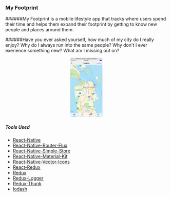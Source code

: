 ### My Footprint

######My Footprint is a mobile lifestyle app that tracks where users spend their time and helps them expand their footprint by getting to know new people and places around them.

######Have you ever asked yourself, how much of my city do I really enjoy? Why do I always run into the same people? Why don't I ever exerience something new? What am I missing out on?

<div align="center">
  <img src="./assets/screenshot_1.png" alt="Screenshot1" width="20%" />
</div>

##### Tools Used
 - [React-Native](https://facebook.github.io/react-native/)
 - [React-Native-Router-Flux](https://github.com/aksonov/react-native-router-flux)
 - [React-Native-Simple-Store](https://github.com/jasonmerino/react-native-simple-store)
 - [React-Native-Material-Kit](https://github.com/xinthink/react-native-material-kit)
 - [React-Native-Vector-Icons](https://github.com/oblador/react-native-vector-icons)
 - [React-Redux](https://github.com/reactjs/react-redux)
 - [Redux](https://github.com/reactjs/redux)
 - [Redux-Logger](https://github.com/evgenyrodionov/redux-logger)
 - [Redux-Thunk](https://github.com/gaearon/redux-thunk)
 - [lodash](https://lodash.com/)